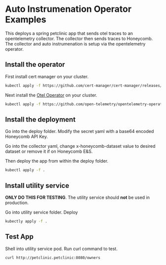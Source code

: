 # Auto Instrumenation Operator Examples

This deploys a spring petclinic app that sends otel traces to an opentelemetry collector. The collector then sends traces to Honeycomb. The collector and auto instrumenation is setup via the opentelemetry operator.

## Install the operator

First install cert manager on your cluster. 

```bash
kubectl apply -f https://github.com/cert-manager/cert-manager/releases/download/v1.8.2/cert-manager.yaml
```

Next install the [Otel Operator](https://github.com/open-telemetry/opentelemetry-operator) on your cluster. 

```bash
kubectl apply -f https://github.com/open-telemetry/opentelemetry-operator/releases/latest/download/opentelemetry-operator.yaml
```

## Install the deployment

Go into the deploy folder. Modify the secret yaml with a base64 encoded Honeycomb API Key.  

Go into the collector yaml, change x-honeycomb-dataset value to desired dataset or remove it if on Honeycomb E&S.

Then deploy the app from within the deploy folder.  


```bash
kubectl apply -f .
```

## Install utility service

**ONLY DO THIS FOR TESTING**. The utility service should **not** be used in production.

Go into utility service folder. Deploy

```bash
kubectly apply -f .
```

## Test App

Shell into utility service pod.  Run curl command to test.

```bash
curl http://petclinic.petclinic:8080/owners
```


